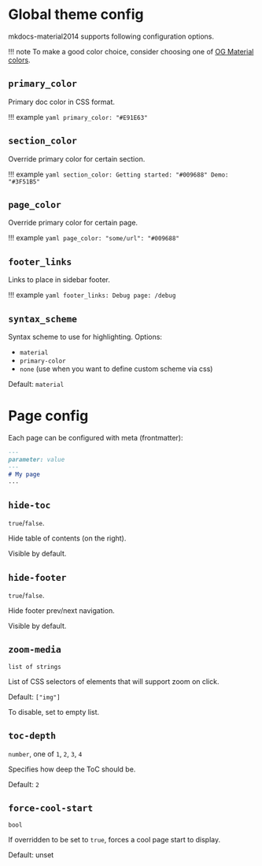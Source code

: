 # Global theme config

mkdocs-material2014 supports following configuration options.

!!! note
    To make a good color choice, consider choosing one of 
    [OG Material colors](https://m1.material.io/style/color.html#color-color-palette).

## `primary_color`

Primary doc color in CSS format.

!!! example
    ```yaml
    primary_color: "#E91E63"
    ```

## `section_color`

Override primary color for certain section.

!!! example
    ```yaml
    section_color:
        Getting started: "#009688"
        Demo: "#3F51B5"
    ```

## `page_color`

Override primary color for certain page.

!!! example
    ```yaml
    page_color:
        "some/url": "#009688"
    ```

## `footer_links`

Links to place in sidebar footer.

!!! example
    ```yaml
    footer_links:
        Debug page: /debug
    ```


## `syntax_scheme`

Syntax scheme to use for highlighting. Options:

- `material`
- `primary-color`
- `none` (use when you want to define custom scheme via css)

Default: `material`


# Page config

Each page can be configured with meta (frontmatter):

```md
---
parameter: value
---
# My page
...
```

## `hide-toc`

`true`/`false`.

Hide table of contents (on the right).

Visible by default.

## `hide-footer`

`true`/`false`.

Hide footer prev/next navigation.

Visible by default.

## `zoom-media`

`list of strings`

List of CSS selectors of elements that will support zoom on click.

Default: `["img"]`

To disable, set to empty list.

## `toc-depth`

`number`, one of `1`, `2`, `3`, `4`

Specifies how deep the ToC should be.

Default: `2`

## `force-cool-start`

`bool`

If overridden to be set to `true`, forces a cool page start to display.

Default: unset
